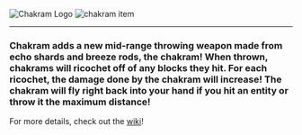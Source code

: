 ![Chakram Logo](https://github.com/user-attachments/assets/efee8de3-ca73-4969-ad51-f5dfe5a536ba)
![chakram item](https://github.com/user-attachments/assets/8c66169f-f131-49e6-a5e6-a24cadfa0021)

---

### Chakram adds a new mid-range throwing weapon made from echo shards and breeze rods, the chakram! When thrown, chakrams will ricochet off of any blocks they hit. For each ricochet, the damage done by the chakram will increase! The chakram will fly right back into your hand if you hit an entity or throw it the maximum distance!

For more details, check out the [wiki](https://github.com/maybejake/chakram/wiki)!
